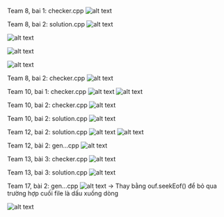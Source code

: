 Team 8, bai 1: checker.cpp
![alt text](image-3.png)

Team 8, bai 2: solution.cpp
![alt text](image-4.png)

![alt text](image-15.png)

![alt text](image-14.png)

![alt text](image-17.png)

Team 8, bai 2: checker.cpp
![alt text](image-5.png)

Team 10, bai 1: checker.cpp
![alt text](image-6.png)
![alt text](image-7.png)

Team 10, bai 2: checker.cpp
![alt text](image-9.png)

Team 10, bai 2: solution.cpp
![alt text](image-11.png)

Team 12, bai 2: solution.cpp
![alt text](image-8.png)
![alt text](image-10.png)

Team 12, bài 2: gen...cpp
![alt text](image-2.png)

Team 13, bài 3: checker.cpp
![alt text](image-12.png)

Team 13, bai 3: solution.cpp
![alt text](image-13.png)

Team 17, bài 2: gen...cpp
![alt text](image.png)
-> Thay bằng ouf.seekEof() để bỏ qua trường hợp cuối file là dấu xuống dòng

![alt text](image-18.png)